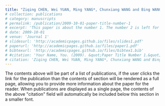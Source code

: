 ```yaml
---
title: "Ziqing CHEN, Wei YUAN, Ming YANG*, Chunxiang WANG and Bing WANG, SVM based People Counting Method in the Corridor Scene Using a Single-Layer Laser Scanner, 2016 IEEE 19th International Conference on Intelligent Transportation Systems (ITSC2016), Dec 1-4, 2016, Rio de Janeiro, Brazil, 2632-2637"
# collection: publications
# category: manuscripts
# permalink: /publication/2009-10-01-paper-title-number-1
# excerpt: 'This paper is about the number 1. The number 2 is left for future work.'
# date: 2009-10-01
# venue: 'Journal 1'
# slidesurl: 'http://academicpages.github.io/files/slides1.pdf'
# paperurl: 'http://academicpages.github.io/files/paper1.pdf'
# bibtexurl: 'http://academicpages.github.io/files/bibtex1.bib'
# #citation: 'Your Name, You. (2009). &quot;Paper Title Number 1.&quot; <i>Journal 1</i>. 1(1).'
# citation: 'Ziqing CHEN, Wei YUAN, Ming YANG*, Chunxiang WANG and Bing WANG, SVM based People Counting Method in the Corridor Scene Using a Single-Layer Laser Scanner, 2016 IEEE 19th International Conference on Intelligent Transportation Systems (ITSC2016), Dec 1-4, 2016, Rio de Janeiro, Brazil, 2632-2637'
---
```

The contents above will be part of a list of publications, if the user clicks the link for the publication than the contents of section will be rendered as a full page, allowing you to provide more information about the paper for the reader. When publications are displayed as a single page, the contents of the above "citation" field will automatically be included below this section in a smaller font.
